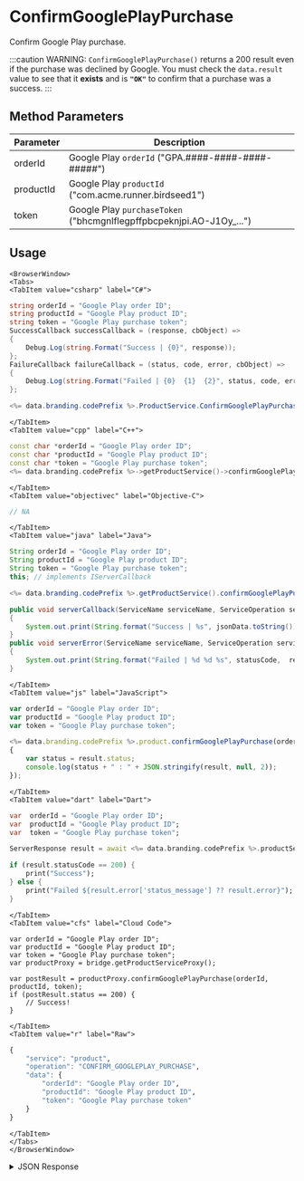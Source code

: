 # ConfirmGooglePlayPurchase

Confirm Google Play purchase.



:::caution
WARNING: <code>ConfirmGooglePlayPurchase()</code> returns a 200 result even if the purchase was declined by Google. You must check the <code>data.result</code> value to see that it <strong>exists</strong> and is <code><strong>"OK"</strong></code> to confirm that a purchase was a success.
:::

<PartialServop service_name="product" operation_name="CONFIRM_GOOGLEPLAY_PURCHASE" />

## Method Parameters
Parameter | Description
--------- | -----------
orderId | Google Play `orderId` ("GPA.####-####-####-#####")
productId | Google Play `productId` ("com.acme.runner.birdseed1")
token | Google Play `purchaseToken` ("bhcmgnlflegpffpbcpeknjpi.AO-J1Oy_...")

## Usage

```mdx-code-block
<BrowserWindow>
<Tabs>
<TabItem value="csharp" label="C#">
```

```csharp
string orderId = "Google Play order ID";
string productId = "Google Play product ID";
string token = "Google Play purchase token";
SuccessCallback successCallback = (response, cbObject) =>
{
    Debug.Log(string.Format("Success | {0}", response));
};
FailureCallback failureCallback = (status, code, error, cbObject) =>
{
    Debug.Log(string.Format("Failed | {0}  {1}  {2}", status, code, error));
};

<%= data.branding.codePrefix %>.ProductService.ConfirmGooglePlayPurchase(orderId, productId, token, successCallback, failureCallback);
```

```mdx-code-block
</TabItem>
<TabItem value="cpp" label="C++">
```

```cpp
const char *orderId = "Google Play order ID";
const char *productId = "Google Play product ID";
const char *token = "Google Play purchase token";
<%= data.branding.codePrefix %>->getProductService()->confirmGooglePlayPurchase(orderId, productId, token, this);
```

```mdx-code-block
</TabItem>
<TabItem value="objectivec" label="Objective-C">
```

```objectivec
// NA
```

```mdx-code-block
</TabItem>
<TabItem value="java" label="Java">
```

```java
String orderId = "Google Play order ID";
String productId = "Google Play product ID";
String token = "Google Play purchase token";
this; // implements IServerCallback

<%= data.branding.codePrefix %>.getProductService().confirmGooglePlayPurchase(orderId, productId, token, this);

public void serverCallback(ServiceName serviceName, ServiceOperation serviceOperation, JSONObject jsonData)
{
    System.out.print(String.format("Success | %s", jsonData.toString()));
}
public void serverError(ServiceName serviceName, ServiceOperation serviceOperation, int statusCode, int reasonCode, String jsonError)
{
    System.out.print(String.format("Failed | %d %d %s", statusCode,  reasonCode, jsonError.toString()));
}
```

```mdx-code-block
</TabItem>
<TabItem value="js" label="JavaScript">
```

```javascript
var orderId = "Google Play order ID";
var productId = "Google Play product ID";
var token = "Google Play purchase token";

<%= data.branding.codePrefix %>.product.confirmGooglePlayPurchase(orderId, productId, token, result =>
{
	var status = result.status;
	console.log(status + " : " + JSON.stringify(result, null, 2));
});
```

```mdx-code-block
</TabItem>
<TabItem value="dart" label="Dart">
```

```dart
var  orderId = "Google Play order ID";
var  productId = "Google Play product ID";
var  token = "Google Play purchase token";

ServerResponse result = await <%= data.branding.codePrefix %>.productService.confirmGooglePlayPurchase(orderId:orderId, productId:productId, token:token);

if (result.statusCode == 200) {
    print("Success");
} else {
    print("Failed ${result.error['status_message'] ?? result.error}");
}
```

```mdx-code-block
</TabItem>
<TabItem value="cfs" label="Cloud Code">
```

```cfscript
var orderId = "Google Play order ID";
var productId = "Google Play product ID";
var token = "Google Play purchase token";
var productProxy = bridge.getProductServiceProxy();

var postResult = productProxy.confirmGooglePlayPurchase(orderId, productId, token);
if (postResult.status == 200) {
    // Success!
}
```

```mdx-code-block
</TabItem>
<TabItem value="r" label="Raw">
```

```r
{
	"service": "product",
	"operation": "CONFIRM_GOOGLEPLAY_PURCHASE",
	"data": {
		"orderId": "Google Play order ID",
		"productId": "Google Play product ID",
		"token": "Google Play purchase token"
	}
}
```

```mdx-code-block
</TabItem>
</Tabs>
</BrowserWindow>
```

<details>
<summary>JSON Response</summary>

```json
{
    "status": 200,
    "data": {
        "result": "OK",
        "status": {
            "consumptionState": 1,
            "developerPayload": "",
            "purchaseState": 0,
            "kind": "androidpublisher#productPurchase",
            "purchaseTimeMillis": 1464789264502
        },
        "playerCurrency": {
            "updatedAt": 1464789275517,
            "currencyMap": {
                "gems": {
                    "purchased": 15,
                    "balance": 15,
                    "consumed": 0,
                    "awarded": 0
                },
                "gold": {
                    "purchased": 8000,
                    "balance": 8000,
                    "consumed": 0,
                    "awarded": 0
                }
            },
            "playerId": "b5ba6fb5-4dd8-49cd-a6cc-36842ccff05d",
            "createdAt": 1464373318154
        },
        "server_time": 1464789275522
    }
}
```
</details>

